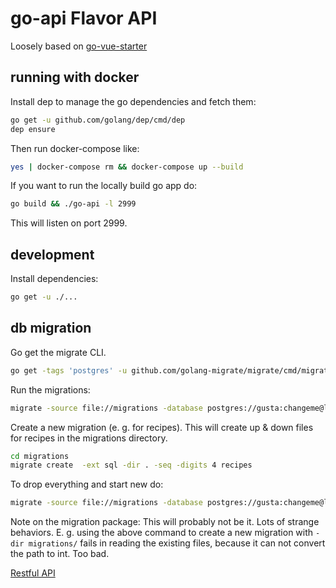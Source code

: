 # go-api Flavor API

Loosely based on [go-vue-starter](https://github.com/markcheno/go-vue-starter/)

## running with docker

Install dep to manage the go dependencies and fetch them:

```sh
go get -u github.com/golang/dep/cmd/dep
dep ensure
```

Then run docker-compose like:

```sh
yes | docker-compose rm && docker-compose up --build
```

If you want to run the locally build go app do:

```sh
go build && ./go-api -l 2999
```

This will listen on port 2999.

## development

Install dependencies:

```sh
go get -u ./...
```

## db migration

Go get the migrate CLI.

```sh
go get -tags 'postgres' -u github.com/golang-migrate/migrate/cmd/migrate
```

Run the migrations:

```sh
migrate -source file://migrations -database postgres://gusta:changeme@localhost:5432/gusta?sslmode=disable up
```

Create a new migration (e. g. for recipes). This will create up & down files for recipes in the migrations directory.

```sh
cd migrations
migrate create  -ext sql -dir . -seq -digits 4 recipes
```

To drop everything and start new do:

```sh
migrate -source file://migrations -database postgres://gusta:changeme@localhost:5432/gusta?sslmode=disable drop
```

Note on the migration package: This will probably not be it. Lots of strange behaviors. E. g. using the above command to create a new migration with `-dir migrations/` fails in reading the existing files, because it can not convert the path to int. Too bad.

[Restful API](https://restfulapi.net/http-methods/#put)
